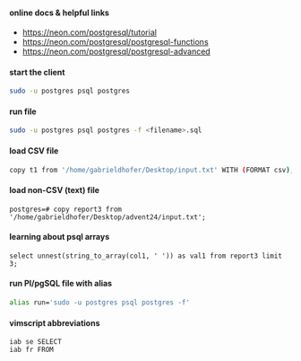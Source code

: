#### online docs & helpful links
- https://neon.com/postgresql/tutorial
- https://neon.com/postgresql/postgresql-functions
- https://neon.com/postgresql/postgresql-advanced

#### start the client
```bash
sudo -u postgres psql postgres
```
#### run file
```bash 
sudo -u postgres psql postgres -f <filename>.sql
```

#### load CSV file
```bash
copy t1 from '/home/gabrieldhofer/Desktop/input.txt' WITH (FORMAT csv);
```

#### load non-CSV (text) file
```postgres
postgres=# copy report3 from '/home/gabrieldhofer/Desktop/advent24/input.txt';
```

#### learning about psql arrays
```postgres
select unnest(string_to_array(col1, ' ')) as val1 from report3 limit 3;
```

#### run Pl/pgSQL file with alias
```bash
alias run='sudo -u postgres psql postgres -f'
```

#### vimscript abbreviations
```vimscript
iab se SELECT
iab fr FROM
```
